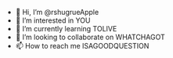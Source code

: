 - 👋 Hi, I’m @rshugrueApple
- 👀 I’m interested in YOU
- 🌱 I’m currently learning TOLIVE
- 💞️ I’m looking to collaborate on WHATCHAGOT
- 📫 How to reach me ISAGOODQUESTION
